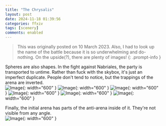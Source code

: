 ```yaml
---
title: "The Chrysalis"
layout: post
date: 2024-11-18 01:39:56
categories: ffxiv
tags: [scenery]
comments: enabled
---
```

>This was originally posted on 10 March 2023. Also, I had to look up the name of the battle because it is so underwhelming and do-nothing. On the upside(?), there are plenty of images!
{: .prompt-info }

Spheres are also shapes. In the fight against Nabriales, the party is transported to untime. Rather than fuck with the skybox, it's just an imperfect duplicate. People don't tend to notice, but the trappings of the arena are inverted.  
![Image](/Chrys_1.png){: width="600" }
![Image](/Chrys_2.jpg){: width="600" }
![Image](/Chrys_3.png){: width="600" }
![Image](/Chrys_4.jpg){: width="600" }
![Image](/Chrys_5.png){: width="600" }
![Image](/Chrys_6.png){: width="600" }

Finally, the initial arena has parts of the anti-arena inside of it. They're not visible from any angle.  
![Image](/Chrys_7.png){: width="600" }


